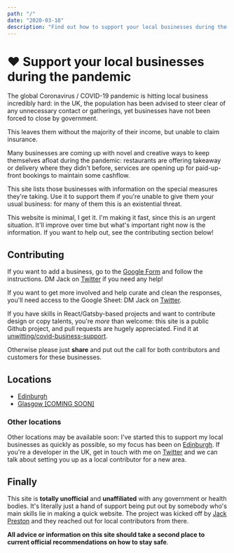 ```yaml
---
path: "/"
date: "2020-03-18"
description: "Find out how to support your local businesses during the Coronavirus pandemic. For many independents in the UK this is an existential threat, and you can help."
---
```


# ❤️ Support your local businesses during the pandemic

The global Coronavirus / COVID-19 pandemic is hitting local business incredibly hard: in the UK, the population has been advised to steer clear of any unnecessary contact or gatherings, yet businesses have not been forced to close by government.

This leaves them without the majority of their income, but unable to claim insurance.

Many businesses are coming up with novel and creative ways to keep themselves afloat during the pandemic: restaurants are offering takeaway or delivery where they didn't before, services are opening up for paid-up-front bookings to maintain some cashflow.

This site lists those businesses with information on the special measures they're taking. Use it to support them if you're unable to give them your usual business: for many of them this is an existential threat.

This website is minimal, I get it. I'm making it fast, since this is an urgent situation. It'll improve over time but what's important right now is the information. If you want to help out, see the contributing section below!

## Contributing

If you want to add a business, go to the [Google Form](https://forms.gle/BUokFtLLYLvXpz2DA) and follow the instructions. DM Jack on [Twitter](https://twitter.com/unwttng) if you need any help!

If you want to get more involved and help curate and clean the responses, you'll need access to the Google Sheet: DM Jack on [Twitter](https://twitter.com/unwttng).

If you have skills in React/Gatsby-based projects and want to contribute design or copy talents, you're _more_ than welcome: this site is a public Github project, and pull requests are hugely appreciated. Find it at [unwitting/covid-business-support](https://github.com/unwitting/covid-business-support).

Otherwise please just **share** and put out the call for both contributors and customers for these businesses.

## Locations

- [Edinburgh](/businesses/locations/edinburgh)
- [Glasgow [COMING SOON]](/businesses/locations/glasgow)

### Other locations

Other locations may be available soon: I've started this to support my local businesses as quickly as possible, so my focus has been on [Edinburgh](/businesses/locations/edinburgh). If you're a developer in the UK, get in touch with me on [Twitter](https://twitter.com/unwttng) and we can talk about setting you up as a local contributor for a new area.

## Finally

This site is **totally unofficial** and **unaffiliated** with any government or health bodies. It's literally just a hand of support being put out by somebody who's main skills lie in making a quick website. The project was kicked off by [Jack Preston](https://twitter.com/unwttng) and they reached out for local contributors from there.

**All advice or information on this site should take a second place to current official recommendations on how to stay safe**.
